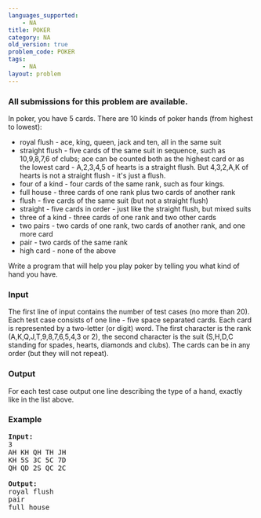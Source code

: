 ```yaml
---
languages_supported:
    - NA
title: POKER
category: NA
old_version: true
problem_code: POKER
tags:
    - NA
layout: problem
---
```

###  All submissions for this problem are available. 

In poker, you have 5 cards. There are 10 kinds of poker hands (from highest to lowest):

- royal flush - ace, king, queen, jack and ten, all in the same suit
- straight flush - five cards of the same suit in sequence, such
  as 10,9,8,7,6 of clubs; ace can be counted both as the highest card or as the
  lowest card - A,2,3,4,5 of hearts is a straight flush. But 4,3,2,A,K of hearts is not a straight flush - it's just a flush.
- four of a kind - four cards of the same rank, such as four kings.
- full house - three cards of one rank plus two cards of another rank
- flush - five cards of the same suit (but not a straight flush)
- straight - five cards in order - just like the straight flush, but mixed suits
- three of a kind - three cards of one rank and two other cards
- two pairs - two cards of one rank, two cards of another rank, and one more card
- pair - two cards of the same rank
- high card - none of the above

Write a program that will help you play poker by telling you what kind of hand you have.

### Input

The first line of input contains the number of test cases (no more than 20). Each test case consists of one line - five space separated cards. Each card is represented by a two-letter (or digit) word. The first character is the rank (A,K,Q,J,T,9,8,7,6,5,4,3 or 2), the second character is the suit (S,H,D,C standing for spades, hearts, diamonds and clubs). The cards can be in any order (but they will not repeat).

### Output

For each test case output one line describing the type of a hand, exactly like in the list above.

### Example

<pre>
<b>Input:</b>
3
AH KH QH TH JH
KH 5S 3C 5C 7D
QH QD 2S QC 2C

<b>Output:</b>
royal flush
pair
full house

</pre>